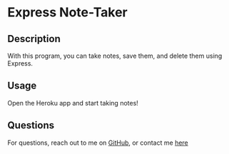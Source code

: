 # Express Note-Taker

## Description

With this program, you can take notes, save them, and delete them using Express.

## Usage

Open the Heroku app and start taking notes!

## Questions

For questions, reach out to me on [GitHub](https://github.com/hansonsteven26), or contact me [here](mailto:smhanson21@gmail.com)
